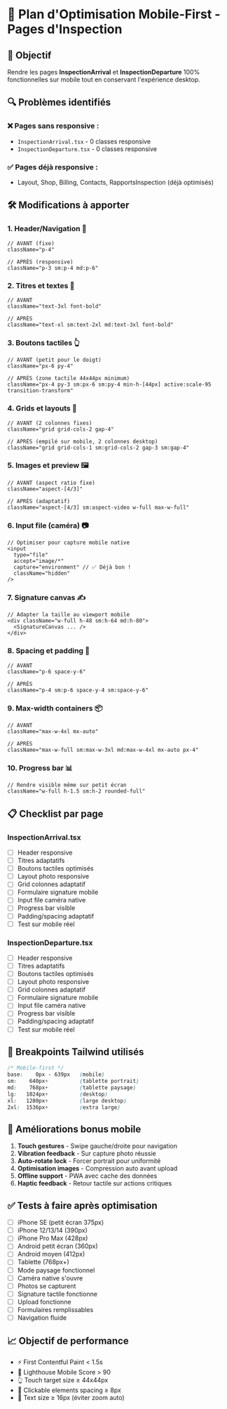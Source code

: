 # 📱 Plan d'Optimisation Mobile-First - Pages d'Inspection

## 🎯 Objectif
Rendre les pages **InspectionArrival** et **InspectionDeparture** 100% fonctionnelles sur mobile tout en conservant l'expérience desktop.

## 🔍 Problèmes identifiés

### ❌ Pages sans responsive :
- `InspectionArrival.tsx` - 0 classes responsive
- `InspectionDeparture.tsx` - 0 classes responsive

### ✅ Pages déjà responsive :
- Layout, Shop, Billing, Contacts, RapportsInspection (déjà optimisés)

## 🛠️ Modifications à apporter

### 1. **Header/Navigation** 📱
```tsx
// AVANT (fixe)
className="p-4"

// APRÈS (responsive)
className="p-3 sm:p-4 md:p-6"
```

### 2. **Titres et textes** 📝
```tsx
// AVANT
className="text-3xl font-bold"

// APRÈS
className="text-xl sm:text-2xl md:text-3xl font-bold"
```

### 3. **Boutons tactiles** 👆
```tsx
// AVANT (petit pour le doigt)
className="px-6 py-4"

// APRÈS (zone tactile 44x44px minimum)
className="px-4 py-3 sm:px-6 sm:py-4 min-h-[44px] active:scale-95 transition-transform"
```

### 4. **Grids et layouts** 📐
```tsx
// AVANT (2 colonnes fixes)
className="grid grid-cols-2 gap-4"

// APRÈS (empilé sur mobile, 2 colonnes desktop)
className="grid grid-cols-1 sm:grid-cols-2 gap-3 sm:gap-4"
```

### 5. **Images et preview** 🖼️
```tsx
// AVANT (aspect ratio fixe)
className="aspect-[4/3]"

// APRÈS (adaptatif)
className="aspect-[4/3] sm:aspect-video w-full max-w-full"
```

### 6. **Input file (caméra)** 📷
```tsx
// Optimiser pour capture mobile native
<input
  type="file"
  accept="image/*"
  capture="environment" // ✅ Déjà bon !
  className="hidden"
/>
```

### 7. **Signature canvas** ✍️
```tsx
// Adapter la taille au viewport mobile
<div className="w-full h-48 sm:h-64 md:h-80">
  <SignatureCanvas ... />
</div>
```

### 8. **Spacing et padding** 📏
```tsx
// AVANT
className="p-6 space-y-6"

// APRÈS
className="p-4 sm:p-6 space-y-4 sm:space-y-6"
```

### 9. **Max-width containers** 📦
```tsx
// AVANT
className="max-w-4xl mx-auto"

// APRÈS
className="max-w-full sm:max-w-3xl md:max-w-4xl mx-auto px-4"
```

### 10. **Progress bar** 📊
```tsx
// Rendre visible même sur petit écran
className="w-full h-1.5 sm:h-2 rounded-full"
```

## 📋 Checklist par page

### InspectionArrival.tsx
- [ ] Header responsive
- [ ] Titres adaptatifs
- [ ] Boutons tactiles optimisés
- [ ] Layout photo responsive
- [ ] Grid colonnes adaptatif
- [ ] Formulaire signature mobile
- [ ] Input file caméra native
- [ ] Progress bar visible
- [ ] Padding/spacing adaptatif
- [ ] Test sur mobile réel

### InspectionDeparture.tsx
- [ ] Header responsive
- [ ] Titres adaptatifs
- [ ] Boutons tactiles optimisés
- [ ] Layout photo responsive
- [ ] Grid colonnes adaptatif
- [ ] Formulaire signature mobile
- [ ] Input file caméra native
- [ ] Progress bar visible
- [ ] Padding/spacing adaptatif
- [ ] Test sur mobile réel

## 🎨 Breakpoints Tailwind utilisés

```css
/* Mobile-first */
base:    0px - 639px   (mobile)
sm:    640px+          (tablette portrait)
md:    768px+          (tablette paysage)
lg:   1024px+          (desktop)
xl:   1280px+          (large desktop)
2xl:  1536px+          (extra large)
```

## 🚀 Améliorations bonus mobile

1. **Touch gestures** - Swipe gauche/droite pour navigation
2. **Vibration feedback** - Sur capture photo réussie
3. **Auto-rotate lock** - Forcer portrait pour uniformité
4. **Optimisation images** - Compression auto avant upload
5. **Offline support** - PWA avec cache des données
6. **Haptic feedback** - Retour tactile sur actions critiques

## ✅ Tests à faire après optimisation

- [ ] iPhone SE (petit écran 375px)
- [ ] iPhone 12/13/14 (390px)
- [ ] iPhone Pro Max (428px)
- [ ] Android petit écran (360px)
- [ ] Android moyen (412px)
- [ ] Tablette (768px+)
- [ ] Mode paysage fonctionnel
- [ ] Caméra native s'ouvre
- [ ] Photos se capturent
- [ ] Signature tactile fonctionne
- [ ] Upload fonctionne
- [ ] Formulaires remplissables
- [ ] Navigation fluide

## 📈 Objectif de performance

- ⚡ First Contentful Paint < 1.5s
- 📱 Lighthouse Mobile Score > 90
- 👆 Touch target size ≥ 44x44px
- 🎯 Clickable elements spacing ≥ 8px
- 📏 Text size ≥ 16px (éviter zoom auto)
